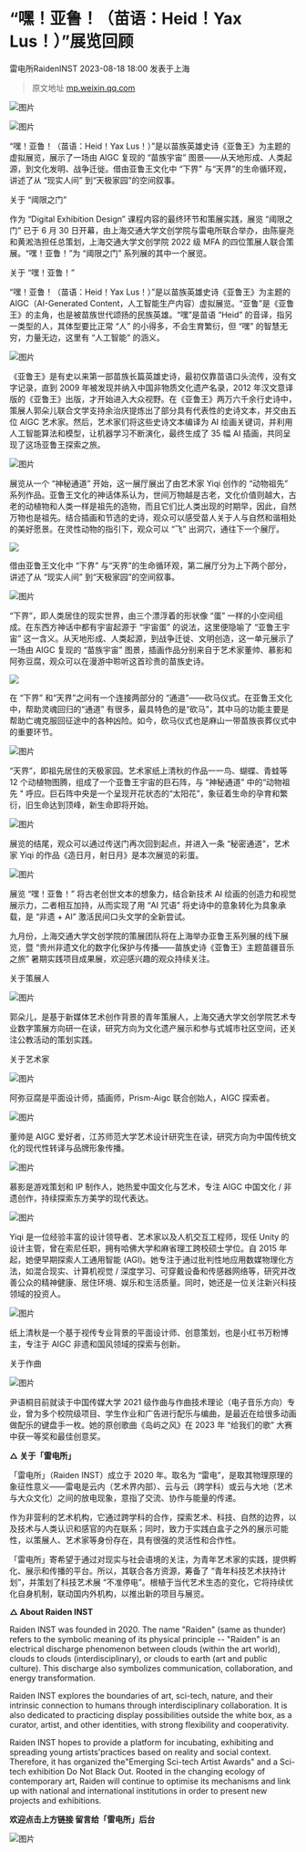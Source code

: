# “嘿！亚鲁！（苗语：Heid！Yax Lus！）”展览回顾
雷电所RaidenINST 2023-08-18 18:00 发表于上海

> 原文地址 [mp.weixin.qq.com](https://mp.weixin.qq.com/s/IKBTTeVP2nVqVl9GmVTAVw)

![图片](https://mmbiz.qpic.cn/sz_mmbiz_gif/PBkwuGgIa5ic6qCxOnMVxX9LkIbiclFoU2zicpYxD1OOeZ9NT2RXxjYsCClSjtocokWzpKGKh7CVR99j1wb611KuQ/640?wx_fmt=gif)

![图片](https://mmbiz.qpic.cn/sz_mmbiz_jpg/PBkwuGgIa5ic6qCxOnMVxX9LkIbiclFoU2Xwm4ZNJJBxxZ8W2C783luMEmlRxqLM79n9gx6EibLibH7e2fgoUwrQXw/640?wx_fmt=jpeg)

“嘿！亚鲁！（苗语：Heid！Yax Lus！）”是以苗族英雄史诗《亚鲁王》为主题的虚拟展览，展示了一场由 AIGC 复现的 “苗族宇宙” 图景——从天地形成、人类起源，到文化发明、战争迁徙。借由亚鲁王文化中 “下界” 与“天界”的生命循环观，讲述了从 “现实人间” 到“天极家园”的空间叙事。

关于 “阈限之门”

作为 “Digital Exhibition Design” 课程内容的最终环节和策展实践，展览 “阈限之门” 已于 6 月 30 日开幕，由上海交通大学文创学院与雷电所联合举办，由陈鋆尧和黄淞浩担任总策划，上海交通大学文创学院 2022 级 MFA 的四位策展人联合策展。“嘿！亚鲁！”为 “阈限之门” 系列展的其中一个展览。

关于 “嘿！亚鲁！”

“嘿！亚鲁！（苗语：Heid！Yax Lus！）”是以苗族英雄史诗《亚鲁王》为主题的 AIGC（AI-Generated Content，人工智能生产内容）虚拟展览。“亚鲁”是《亚鲁王》的主角，也是被苗族世代颂扬的民族英雄。“嘿”是苗语 “Heid” 的音译，指另一类型的人，其体型要比正常 “人” 的小得多，不会生育繁衍，但 “嘿” 的智慧无穷，力量无边，这里有 “人工智能” 的涵义。

![图片](https://mmbiz.qpic.cn/sz_mmbiz_gif/PBkwuGgIa5ic6qCxOnMVxX9LkIbiclFoU2jAWVTiaqiaFUuJOXKObBNp8MiaSkZJzaCzcOxML1RnVia9OxdLib8ib0Ublg/640?wx_fmt=gif)

《亚鲁王》是有史以来第一部苗族长篇英雄史诗，最初仅靠苗语口头流传，没有文字记录，直到 2009 年被发现并纳入中国非物质文化遗产名录，2012 年汉文意译版的《亚鲁王》出版，才开始进入大众视野。在《亚鲁王》两万六千余行史诗中，策展人郭朵儿联合文学支持余治庆提炼出了部分具有代表性的史诗文本，并交由五位 AIGC 艺术家。然后，艺术家们将这些史诗文本编译为 AI 绘画关键词，并利用人工智能算法和模型，让机器学习不断演化，最终生成了 35 幅 AI 插画，共同呈现了这场亚鲁王探索之旅。

![图片](https://mmbiz.qpic.cn/sz_mmbiz_gif/PBkwuGgIa5ic6qCxOnMVxX9LkIbiclFoU2ibl4eibTznDtTu2V5KNnzdmhNAIwWiayF6ZCqLcDibZtLlvUqc87AenQbw/640?wx_fmt=gif)

展览从一个 “神秘通道” 开始，这一展厅展出了由艺术家 Yiqi 创作的 “动物祖先” 系列作品。亚鲁王文化的神话体系认为，世间万物越是古老，文化价值则越大，古老的动植物和人类一样是祖先的造物，而且它们比人类出现的时期早，因此，自然万物也是祖先。结合插画和节选的史诗，观众可以感受苗人关于人与自然和谐相处的美好愿景。在灵性动物的指引下，观众可以 “飞” 出洞穴，通往下一个展厅。

![](https://mmbiz.qpic.cn/sz_mmbiz_gif/PBkwuGgIa5ic6qCxOnMVxX9LkIbiclFoU2cDHlc8B7UEOZqWB2vpxYfjuJR5XPu3f4EMRctibZvgsyDp2DxCeS0yQ/640?wx_fmt=gif)

借由亚鲁王文化中 “下界” 与“天界”的生命循环观，第二展厅分为上下两个部分，讲述了从 “现实人间” 到“天极家园”的空间叙事。

![图片](https://mmbiz.qpic.cn/sz_mmbiz_gif/PBkwuGgIa5ic6qCxOnMVxX9LkIbiclFoU2tBulcibl1HPjWKGprNxHGvyhpP3RpZf3HcJMfr4ojibPr4L13DL7pebQ/640?wx_fmt=gif)

“下界”，即人类居住的现实世界，由三个漂浮着的形状像 “蛋” 一样的小空间组成。在东西方神话中都有宇宙起源于 “宇宙蛋” 的说法，这里便隐喻了 “亚鲁王宇宙” 这一含义。从天地形成、人类起源，到战争迁徙、文明创造，这一单元展示了一场由 AIGC 复现的 “苗族宇宙” 图景，插画作品分别来自于艺术家董帅、慕影和阿弥豆腐，观众可以在漫游中聆听这首珍贵的苗族史诗。

![](https://mmbiz.qpic.cn/sz_mmbiz_gif/PBkwuGgIa5ic6qCxOnMVxX9LkIbiclFoU2XIUhw1BFqKyY5JEXiayXBKqyCKwa6QrsETGpQSMkIItlRCkicFibbicWUg/640?wx_fmt=gif)

在 “下界” 和“天界”之间有一个连接两部分的 “通道”——砍马仪式。在亚鲁王文化中，帮助灵魂回归的“通道” 有很多，最具特色的是“砍马”，其中马的功能主要是帮助亡魂克服回征途中的各种凶险。如今，砍马仪式也是麻山一带苗族丧葬仪式中的重要环节。

![图片](https://mmbiz.qpic.cn/sz_mmbiz_gif/PBkwuGgIa5ic6qCxOnMVxX9LkIbiclFoU2iaWAkMOdQWwm88WfFTalUYh7f0xW25xYXb6MUX214fSSL5liaQ28QfNA/640?wx_fmt=gif)

“天界”，即祖先居住的天极家园。艺术家纸上清秋的作品一一鸟、蝴蝶、青蛙等 12 个动植物图腾，组成了一个亚鲁王宇宙的巨石阵，与 “神秘通道” 中的“动物祖先 " 呼应。巨石阵中央是一个呈现开花状态的“太阳花”，象征着生命的孕育和繁衍，旧生命达到顶峰，新生命即将开始。  

![图片](https://mmbiz.qpic.cn/sz_mmbiz_gif/PBkwuGgIa5ic6qCxOnMVxX9LkIbiclFoU2V0HnH4RQOsHBribEgcWjPkvcjSqRBM8JQLFONR9iapF0D7mb4ZmUJdvw/640?wx_fmt=gif)

展览的结尾，观众可以通过传送门再次回到起点，并进入一条 “秘密通道”，艺术家 Yiqi 的作品《造日月，射日月》是本次展览的彩蛋。

![图片](https://mmbiz.qpic.cn/sz_mmbiz_gif/PBkwuGgIa5ic6qCxOnMVxX9LkIbiclFoU2y3WYXavbkTiaDGQmeibdzaL4k8vaq7WALibQa8q72yWMZMfUIfdsvkqdQ/640?wx_fmt=gif)

展览 “嘿！亚鲁！” 将古老创世文本的想象力，结合新技术 AI 绘画的创造力和视觉展示力，二者相互加持，从而实现了用 “AI 咒语” 将史诗中的意象转化为具象承载，是 “非遗 + AI” 激活民间口头文学的全新尝试。

九月份，上海交通大学文创学院的策展团队将在上海举办亚鲁王系列展的线下展览，暨 “贵州非遗文化的数字化保护与传播——苗族史诗《亚鲁王》主题苗疆音乐之旅” 暑期实践项目成果展，欢迎感兴趣的观众持续关注。

关于策展人

![图片](https://mmbiz.qpic.cn/sz_mmbiz_jpg/PBkwuGgIa5ic6qCxOnMVxX9LkIbiclFoU2ZwH3Gl1CVF86Pzo8ElyZkOvMu5LAnnYvcyVvXvgt831kNSJTmnrASQ/640?wx_fmt=jpeg)

郭朵儿，是基于新媒体艺术创作背景的青年策展人，上海交通大学文创学院艺术专业数字策展方向研一在读，研究方向为文化遗产展示和参与式城市社区空间，还关注公教活动的策划实践。

关于艺术家

![图片](https://mmbiz.qpic.cn/sz_mmbiz_jpg/PBkwuGgIa5ic6qCxOnMVxX9LkIbiclFoU2JeeicnMatbianJyc4b5OTyUDHS2t8ZQKr9gk9iaOCV7O9YQrJy2CzZHRQ/640?wx_fmt=jpeg)

阿弥豆腐是平面设计师，插画师，Prism-Aigc 联合创始人，AIGC 探索者。

![图片](https://mmbiz.qpic.cn/sz_mmbiz_jpg/PBkwuGgIa5ic6qCxOnMVxX9LkIbiclFoU2mgCpGMqwyJDyYCYoFD5LKl5LOSWZfiauB1tCKbW40qmHwsbkibfXiaM7A/640?wx_fmt=jpeg)

董帅是 AIGC 爱好者，江苏师范大学艺术设计研究生在读，研究方向为中国传统文化的现代性转译与品牌形象传播。

![图片](https://mmbiz.qpic.cn/sz_mmbiz_jpg/PBkwuGgIa5ic6qCxOnMVxX9LkIbiclFoU2xklpMFT5oSr9r1HmOnebJlibiaSNprTs9aVBl95QTNykASuhQsza3ia7Q/640?wx_fmt=jpeg)

慕影是游戏策划和 IP 制作人，她热爱中国文化与艺术，专注 AIGC 中国文化 / 非遗创作，持续探索东方美学的现代表达。

![图片](https://mmbiz.qpic.cn/sz_mmbiz_jpg/PBkwuGgIa5ic6qCxOnMVxX9LkIbiclFoU22Z3rzBAnSTHrmSF8c6uh3MyeR0dedtnDiaBYpqXAPSpvBbUekuB9TGw/640?wx_fmt=jpeg)

Yiqi 是一位经验丰富的设计领导者、艺术家以及人机交互工程师，现任 Unity 的设计主管，曾在索尼任职，拥有哈佛大学和麻省理工跨校硕士学位。自 2015 年起，她便早期探索人工通用智能 (AGI)。她专注于通过批判性地应用数媒物理化方法，如混合现实、计算机视觉 / 深度学习、可穿戴设备和传感器网络等，研究并改善公众的精神健康、居住环境、娱乐和生活质量。同时，她还是一位关注新兴科技领域的投资人。

![图片](https://mmbiz.qpic.cn/sz_mmbiz_jpg/PBkwuGgIa5ic6qCxOnMVxX9LkIbiclFoU2lXx88DribBcMsKyBKXM1qbBwlOaLud55g23jqFHOMEAHPswebz6SsKQ/640?wx_fmt=jpeg)

纸上清秋是一个基于视传专业背景的平面设计师、创意策划，也是小红书万粉博主，专注于 AIGC 非遗和国风领域的探索与创新。

关于作曲

![图片](https://mmbiz.qpic.cn/sz_mmbiz_jpg/PBkwuGgIa5ic6qCxOnMVxX9LkIbiclFoU23IkUsawA8C1rlfLicTpWsVhIO92kN5ykGpSR4CQVuJfk4lhFcWCLBug/640?wx_fmt=jpeg)

尹语桐目前就读于中国传媒大学 2021 级作曲与作曲技术理论（电子音乐方向）专业，曾为多个校院级项目、学生作业和广告进行配乐与编曲，是最近在给很多动画做配乐的键盘手一枚。她的原创歌曲《岛屿之风》在 2023 年 “给我们的歌” 大赛中获一等奖和最佳创意奖。

**△ 关于「雷电所」**

「雷电所」（Raiden INST）成⽴于 2020 年。取名为 “雷电”，是取其物理原理的象征性意义——雷电是云内（艺术界内部）、云与云（跨学科）或云与大地（艺术与大众文化）之间的放电现象，意指了交流、协作与能量的传递。

作为非营利的艺术机构，它通过跨学科的合作，探索艺术、科技、自然的边界，以及技术与⼈类认识和感官的内在联系；同时，致⼒于实践⽩盒⼦之外的展示可能性，以策展⼈、艺术家等身份存在，具有很强的灵活性和合作性。 

「雷电所」寄希望于通过对现实与社会语境的关注，为青年艺术家的实践，提供孵化、展示和传播的平台。所以，其联合各方资源，筹备了 “青年科技艺术扶持计划”，并策划了科技艺术展 “不准停电”。根植于当代艺术生态的变化，它将持续优化自身机制，联动国内外机构，以推出新的项目与展览。

**△ About Raiden INST**

Raiden INST was founded in 2020. The name "Raiden" (same as thunder) refers to the symbolic meaning of its physical principle -- "Raiden" is an electrical discharge phenomenon between clouds (within the art world), clouds to clouds (interdisciplinary), or clouds to earth (art and public culture). This discharge also symbolizes communication, collaboration, and energy transformation.

Raiden INST explores the boundaries of art, sci-tech, nature, and their intrinsic connection to humans through interdisciplinary collaboration. It is also dedicated to practicing display possibilities outside the white box, as a curator, artist, and other identities, with strong flexibility and cooperativity.

Raiden INST hopes to provide a platform for incubating, exhibiting and spreading young artists'practices based on reality and social context. Therefore, it has organized the"Emerging Sci-tech Artist Awards" and a Sci-tech exhibition Do Not Black Out. Rooted in the changing ecology of contemporary art, Raiden will continue to optimise its mechanisms and link up with national and international institutions in order to present new projects and exhibitions. 

**欢迎点击上方链接 留言给「雷电所」后台**

![图片](https://mmbiz.qpic.cn/sz_mmbiz_gif/PBkwuGgIa5ic6qCxOnMVxX9LkIbiclFoU2KjVWibMuaAh3p9XgptCGnckticrFZW80TnGib8cMjCHKZrzKWfbeFS9iag/640?wx_fmt=gif)